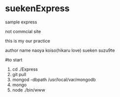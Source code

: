 # suekenExpress
sample express

not commcial site

this is my our practice

author name naoya koiso(hikaru love)
            sueken
            suzu9te

#to start
1. cd ./Express
2. git pull
3. mongod -dbpath /usr/local/var/mongodb
4. mongo
3. node ./bin/www
